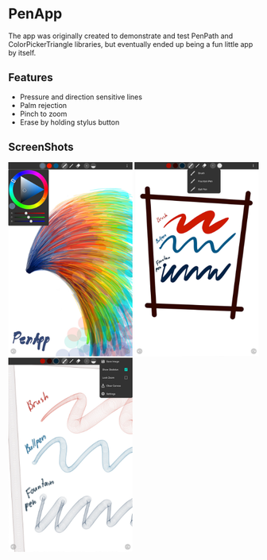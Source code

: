 # PenApp
The app was originally created to demonstrate and test PenPath and ColorPickerTriangle libraries, but eventually ended up being a fun little app by itself.

## Features
- Pressure and direction sensitive lines
- Palm rejection
- Pinch to zoom
- Erase by holding stylus button

## ScreenShots
<a href="ScreenShots/PenAppScreenshot1.jpg"><img src="ScreenShots/PenAppScreenshot1.jpg" width="250" ></a>
<a href="ScreenShots/PenAppScreenshot1.jpg"><img src="ScreenShots/PenAppScreenshot3.jpg" width="250" ></a>
<a href="ScreenShots/PenAppScreenshot1.jpg"><img src="ScreenShots/PenAppScreenshot2.jpg" width="250" ></a>


